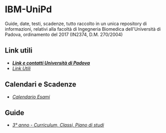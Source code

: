 # IBM-UniPd
Guide, date, testi, scadenze, tutto raccolto in un unica repository di informazioni, relativi alla facoltà di Ingegneria Biomedica dell'Università di Padova, ordinamento del 2017 (IN2374, D.M. 270/2004)



## Link utili
- ***[Link e contatti Università di Padova](/Guide/Link%20e%20Contatti%20Unipd.md)***
- *[Link Utili](/Guide/Link%20utili.md)*


## Calendari e Scadenze
- *[Calendario Esami](/Calendari/Calendario%20Esami.md)*

## Guide
- *[3° anno - Curriculum, Classi, Piano di studi](/Guide/Curriculum%20e%20Classi.md)*

